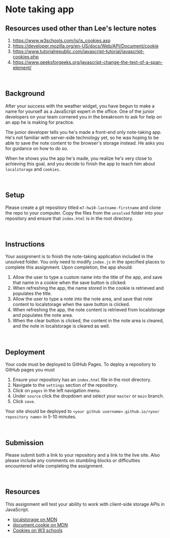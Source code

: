 # Note taking app


## Resources used other than Lee's lecture notes 

1. https://www.w3schools.com/js/js_cookies.asp
2. https://developer.mozilla.org/en-US/docs/Web/API/Document/cookie
3. https://www.tutorialrepublic.com/javascript-tutorial/javascript-cookies.php
4. https://www.geeksforgeeks.org/javascript-change-the-text-of-a-span-element/



&nbsp;
## Background

After your success with the weather widget, you have begun to make a name for yourself as a JavaScript expert in the office. One of the junior developers on your team cornered you in the breakroom to ask for help on an app he is making for practice.

The junior developer tells you he's made a front-end only note-taking app. He's not familiar with server-side technology yet, so he was hoping to be able to save the note content to the browser's storage instead. He asks you for guidance on how to do so.

When he shows you the app he's made, you realize he's very close to achieving this goal, and you decide to finish the app to teach him about `localstorage` and `cookies`.

&nbsp;
## Setup

Please create a git repository titled `m7-hw10-lastname-firstname` and clone the repo to your computer. Copy the files from the `unsolved` folder into your repository and ensure that `index.html` is in the root directory.

&nbsp;
## Instructions

Your assignment is to finish the note-taking application included in the unsolved folder. You only need to modify `index.js` in the specified places to complete this assignment. Upon completion, the app should:

1. Allow the user to type a custom name into the title of the app, and save that name in a cookie when the save button is clicked.
1. When refreshing the app, the name stored in the cookie is retrieved and populates the title.
1. Allow the user to type a note into the note area, and save that note content to localstorage when the save button is clicked.
1. When refreshing the app, the note content is retrieved from localstorage and populates the note area.
1. When the clear button is clicked, the content in the note area is cleared, and the note in localstorage is cleared as well.

&nbsp;
## Deployment

Your code must be deployed to GitHub Pages. To deploy a repository to GitHub pages you must

1. Ensure your repository has an `index.html` file in the root directory.
1. Navigate to the `settings` section of the repository.
1. Click on `pages` in the left navigation menu.
1. Under `source` click the dropdown and select your `master` or `main` branch.
1. Click `save`.

Your site should be deployed to `<your github username>.github.io/<your repository name>` in 5-10 minutes.

&nbsp;
## Submission

Please submit both a link to your repository and a link to the live site. Also please include any comments on stumbling blocks or difficulties encountered while completing the assignment.

&nbsp;
## Resources

This assignment will test your ability to work with client-side storage APIs in JavaScript.

- [localstorage on MDN](https://developer.mozilla.org/en-US/docs/Web/API/Window/localStorage)
- [document.cookie on MDN](https://developer.mozilla.org/en-US/docs/Web/API/Document/cookie)
- [Cookies on W3 schools](https://www.w3schools.com/js/js_cookies.asp)